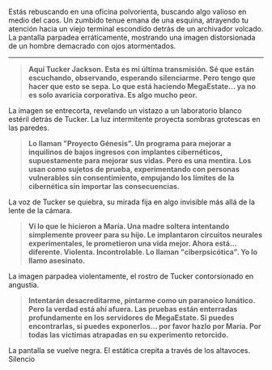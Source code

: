 Estás rebuscando en una oficina polvorienta, buscando algo valioso en medio del caos. Un zumbido tenue emana de una esquina, atrayendo tu atención hacia un viejo terminal escondido detrás de un archivador volcado. La pantalla parpadea erráticamente, mostrando una imagen distorsionada de un hombre demacrado con ojos atormentados.

---

> **Aquí Tucker Jackson. Esta es mi última transmisión. Sé que están escuchando, observando, esperando silenciarme. Pero tengo que hacer que esto se sepa. Lo que está haciendo MegaEstate... ya no es solo avaricia corporativa. Es algo mucho peor.**

La imagen se entrecorta, revelando un vistazo a un laboratorio blanco estéril detrás de Tucker. La luz intermitente proyecta sombras grotescas en las paredes.

> **Lo llaman "Proyecto Génesis". Un programa para mejorar a inquilinos de bajos ingresos con implantes cibernéticos, supuestamente para mejorar sus vidas. Pero es una mentira. Los usan como sujetos de prueba, experimentando con personas vulnerables sin consentimiento, empujando los límites de la cibernética sin importar las consecuencias.**

La voz de Tucker se quiebra, su mirada fija en algo invisible más allá de la lente de la cámara.

> **Vi lo que le hicieron a María. Una madre soltera intentando simplemente proveer para su hijo. Le implantaron circuitos neurales experimentales, le prometieron una vida mejor. Ahora está... diferente. Violenta. Incontrolable. Lo llaman "ciberpsicótica". Yo lo llamo asesinato.**

La imagen parpadea violentamente, el rostro de Tucker contorsionado en angustia.

> **Intentarán desacreditarme, pintarme como un paranoico lunático. Pero la verdad está ahí afuera. Las pruebas están enterradas profundamente en los servidores de MegaEstate. Si puedes encontrarlas, si puedes exponerlos... por favor hazlo por María. Por todas las víctimas atrapadas en su experimento retorcido.**

La pantalla se vuelve negra. El estática crepita a través de los altavoces. Silencio

